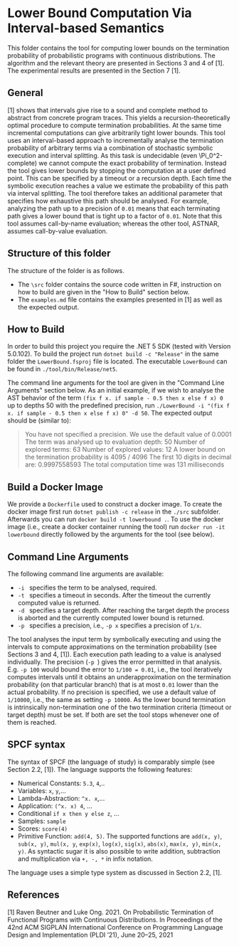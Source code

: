 # Lower Bound Computation Via Interval-based Semantics

This folder contains the tool for computing lower bounds on the termination probability of probabilistic programs with continuous distributions.
The algorithm and the relevant theory are presented in Sections 3 and 4 of [1]. The experimental results are presented in the Section 7 [1].


## General

[1] shows that intervals give rise to a sound and complete method to abstract from concrete program traces. This yields a recursion-theoretically optimal procedure to compute termination probabilities. At the same time incremental computations can give arbitrarily tight lower bounds. 
This tool uses an interval-based approach to incrementally analyse the termination probability of arbitrary terms via a combination of stochastic symbolic execution and interval splitting.
As this task is undecidable (even \Pi_0^2-complete) we cannot compute the exact probability of termination. Instead the tool gives lower bounds by stopping the computation at a user defined point. This can be specified by a timeout or a recursion depth. 
Each time the symbolic execution reaches a value we estimate the probability of this path via interval splitting. The tool therefore takes an additional parameter that specifies how exhaustive this path should be analysed. For example, analyzing the path up to a precision of `0.01` means that each terminating path gives a lower bound that is tight up to a factor of `0.01`.
Note that this tool assumes call-by-name evaluation; whereas the other tool, ASTNAR, assumes call-by-value evaluation. 


## Structure of this folder

The structure of the folder is as follows. 
- The `\src` folder contains the source code written in F#, instruction on how to build are given in the "How to Build" section below. 
- The `examples.md` file contains the examples presented in [1] as well as the expected output. 


## How to Build

In order to build this project you require the .NET 5 SDK (tested with Version 5.0.102).
To build the project run `dotnet build -c "Release"` in the same folder the `LowerBound.fsproj` file is located.
The executable `LowerBound` can be found in `./tool/bin/Release/net5`.

The command line arguments for the tool are given in the "Command Line Arguments" section below. 
As an initial example, if we wish to analyse the AST behavior of the term `(fix f x. if sample - 0.5 then x else f x) 0` up to depths 50 with the predefined precision, run `./LowerBound -i "(fix f x. if sample - 0.5 then x else f x) 0" -d 50`. The expected output should be (similar to):

> You have not specified a precision. We use the default value of 0.0001
> The term was analysed up to evaluation depth: 50
> Number of explored terms: 63
> Number of explored values: 12
> A lower bound on the termination probability is 4095 / 4096
> The first 10 digits in decimal are: 0.9997558593
> The total computation time was 131 milliseconds


## Build a Docker Image

We provide a `Dockerfile` used to construct a docker image. To create the docker image first run `dotnet publish -c release` in the `./src` subfolder. Afterwards you can run `docker build -t lowerbound .`.
To use the docker image (i.e., create a docker container running the tool) run `docker run -it lowerbound` directly followed by the arguments for the tool (see below).


## Command Line Arguments

The following command line arguments are available:

- `-i ` specifies the term to be analysed, required. 
- `-t ` specifies a timeout in seconds. After the timeout the currently computed value is returned. 
- `-d ` specifies a target depth. After reaching the target depth the process is aborted and the currently computed lower bound is returned. 
- `-p ` specifies a precision, i.e., `-p x` specifies a precision of `1/x`.


The tool analyses the input term by symbolically executing and using the intervals to compute approximations on the termination probability (see Sections 3 and 4, [1]). 
Each execution path leading to a value is analysed individually. The precision (`-p `) gives the error permitted in that analysis. E.g. `-p 100` would bound the error to `1/100 = 0.01`, i.e., the tool iteratively computes intervals until it obtains an underapproximation on the termination probability (on that particular branch) that is at most `0.01` lower than the actual probability. 
If no precision is specified, we use a default value of `1/10000`, i.e., the same as setting `-p 10000`.
As the lower bound termination is intrinsically non-termination one of the two termination criteria (timeout or target depth) must be set. If both are set the tool stops whenever one of them is reached. 

## SPCF syntax

The syntax of SPCF (the language of study) is comparably simple (see Section 2.2, [1]). The language supports the following features:

- Numerical Constants: `5.3`, `4`,..
- Variables: `x`, `y`,...
- Lambda-Abstraction: `^x. x`,...
- Application: `(^x. x) 4`, ...
- Conditional `if x then y else z`, ...
- Samples: `sample`
- Scores: `score(4)`
- Primitive Function: `add(4, 5)`. The supported functions are `add(x, y)`, `sub(x, y)`, `mul(x, y`, `exp(x)`, `log(x)`, `sig(x)`, `abs(x)`, `max(x, y)`, `min(x, y)`. As syntactic sugar it is also possible to write addition, subtraction and multiplication via `+, -, *` in infix notation. 

The language uses a simple type system as discussed in Section 2.2, [1]. 


## References

[1] Raven Beutner and Luke Ong. 2021. On Probabilistic Termination of Functional Programs with Continuous Distributions. 
In Proceedings of the 42nd ACM SIGPLAN International Conference on Programming Language Design and Implementation (PLDI ’21), June 20–25, 2021